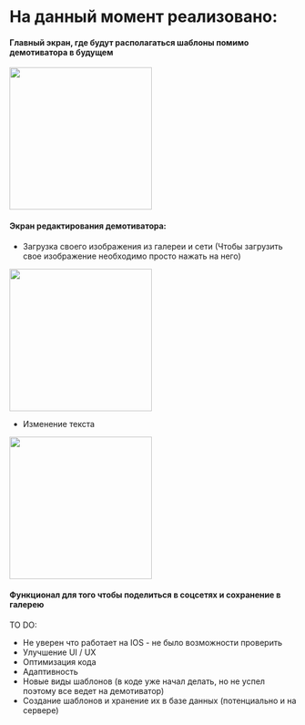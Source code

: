 # На данный момент реализовано:

 #### Главный экран, где будут располагаться шаблоны помимо демотиватора в будущем

<img src="https://github.com/ohzerov/surf-flutter-study-jam-5/assets/130663577/fb507ac4-721e-4923-ac99-8426ba783bcb" width="250" width="250">


#### Экран редактирования демотиватора:
  - Загрузка своего изображения из галереи и сети (Чтобы загрузить свое изображение необходимо просто нажать на него)
 
<img src="https://github.com/ohzerov/surf-flutter-study-jam-5/assets/130663577/5d9c8b83-7fd9-4bef-ba65-e22464699fa3" width="250">

- Изменение текста


<img src="https://github.com/ohzerov/surf-flutter-study-jam-5/assets/130663577/72053e63-93d9-4639-9e02-8e3f8e7a0d81" width="250">



#### Функционал для того чтобы поделиться в соцсетях и сохранение в галерею


TO DO:
- Не уверен что работает на IOS - не было возможности проверить
- Улучшение UI / UX
- Оптимизация кода
- Адаптивность
- Новые виды шаблонов (в коде уже начал делать, но не успел поэтому все ведет на демотиватор)
- Создание шаблонов и хранение их в базе данных (потенциально и на сервере)
  

  
    

